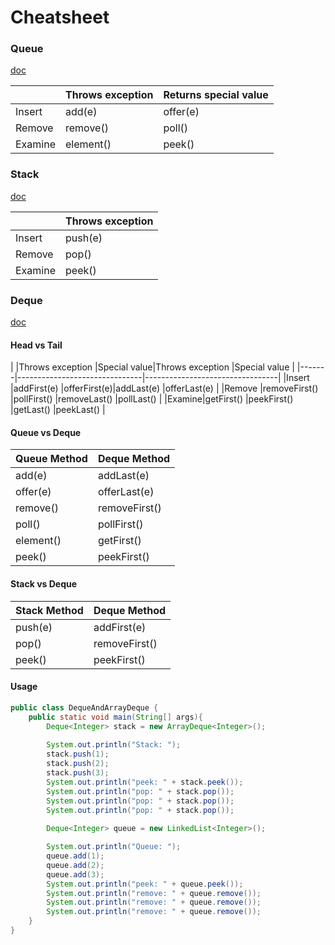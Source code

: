 # Cheatsheet

### Queue

[doc](https://docs.oracle.com/javase/8/docs/api/java/util/Queue.html)

|        |Throws exception  |Returns special value   |
|--------|------------------|------------------------|
|Insert  |add(e)            |offer(e)                |
|Remove  |remove()          |poll()                  |
|Examine |element()         |peek()                  |

### Stack

[doc](https://docs.oracle.com/javase/8/docs/api/java/util/Stack.html)

|        |Throws exception  |
|--------|------------------|
|Insert  |push(e)           |
|Remove  |pop()             |
|Examine |peek()            |

### Deque

[doc](https://docs.oracle.com/javase/8/docs/api/java/util/Deque.html)

#### Head vs Tail

|       |Throws exception |Special value|Throws exception  |Special value |
|-------|-------------------------------|---------------------------------|
|Insert |addFirst(e)      |offerFirst(e)|addLast(e)        |offerLast(e)  |
|Remove |removeFirst()    |pollFirst()  |removeLast()      |pollLast()    |
|Examine|getFirst()       |peekFirst()  |getLast()         |peekLast()    |


#### Queue vs Deque

|Queue Method |Deque Method |
|-------------|-------------|
|add(e)       |addLast(e)   |
|offer(e)     |offerLast(e) |
|remove()     |removeFirst()|
|poll()       |pollFirst()  |
|element()    |getFirst()   |
|peek()       |peekFirst()  |

#### Stack vs Deque

|Stack Method  |Deque Method  |
|--------------|--------------|
|push(e)       |addFirst(e)   |
|pop()         |removeFirst() |
|peek()        |peekFirst()   |

#### Usage

```java
public class DequeAndArrayDeque {
    public static void main(String[] args){
        Deque<Integer> stack = new ArrayDeque<Integer>();
        
        System.out.println("Stack: ");
        stack.push(1);
        stack.push(2);
        stack.push(3);
        System.out.println("peek: " + stack.peek());
        System.out.println("pop: " + stack.pop());
        System.out.println("pop: " + stack.pop());
        System.out.println("pop: " + stack.pop());
        
        Deque<Integer> queue = new LinkedList<Integer>();

        System.out.println("Queue: ");
        queue.add(1);
        queue.add(2);
        queue.add(3);
        System.out.println("peek: " + queue.peek());
        System.out.println("remove: " + queue.remove());
        System.out.println("remove: " + queue.remove());
        System.out.println("remove: " + queue.remove());
    }
}
```